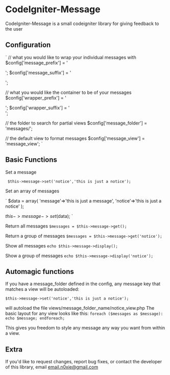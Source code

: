 CodeIgniter-Message
================

CodeIgniter-Message is a small codeigniter library for giving feedback to the user 

Configuration
-------------

`
// what you would like to wrap your individual messages with
$config['message_prefix'] = '<p>';
$config['message_suffix'] = '</p>';

// what you would like the container to be of your messages
$config['wrapper_prefix'] = '<div class="message">';
$config['wrapper_suffix'] = '</div>';

// the folder to search for partial views
$config['message_folder'] = 'messages/';

// the default view to format messages
$config['message_view'] = 'message_view';
`

Basic Functions
-----

Set a message

` 
$this->message->set('notice','this is just a notice'); 
` 

Set an array of messages

`
 $data = array(
  'message'=>'this is just a message',
  'notice'=>'this is just a notice'
);

$this->message->set($data);
`

Return all messages
`
$messages = $this->message->get();
`

Return a group of messages
`
$messages = $this->message->get('notice');
`

Show all messages
`
echo $this->message->display();
`

Show a group of messages
`
echo $this->message->display('notice');
`

Automagic functions
-----
If you have a message_folder defined in the config, any message key that matches a view will be autoloaded:

`
$this->message->set('notice','this is just a notice');
`

will autoload the file views/message_folder_name/notice_view.php
The basic layout for any view looks like this:
`
foreach ($messages as $message):
  echo $message;
 endforeach;
 `
		
This gives you freedom to style any message any way you want from within a view.

Extra
-----

If you'd like to request changes, report bug fixes, or contact
the developer of this library, email <email.n0xie@gmail.com>

